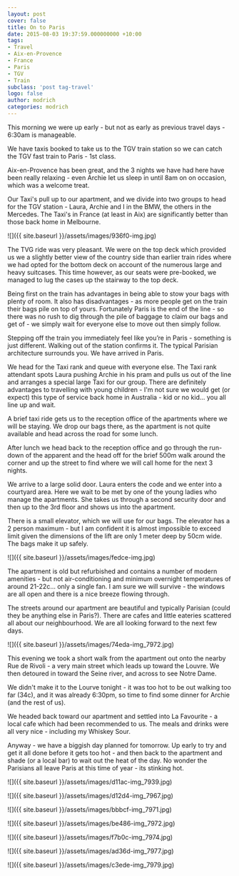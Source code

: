 ```yaml
---
layout: post
cover: false
title: On to Paris
date: 2015-08-03 19:37:59.000000000 +10:00
tags: 
- Travel
- Aix-en-Provence
- France
- Paris
- TGV
- Train
subclass: 'post tag-travel'
logo: false
author: modrich
categories: modrich
---
```

This morning we were up early - but not as early as previous travel days - 6:30am is manageable.

We have taxis booked to take us to the TGV train station so we can catch the TGV fast train to Paris - 1st class.

Aix-en-Provence has been great, and the 3 nights we have had here have been really relaxing - even Archie let us sleep in until 8am on on occasion, which was a welcome treat.

Our Taxi's pull up to our apartment, and we divide into two groups to head for the TGV station - Laura, Archie and I in the BMW, the others in the Mercedes. The Taxi's in France (at least in Aix) are significantly better than those back home in Melbourne.

![]({{ site.baseurl }}/assets/images/936f0-img.jpg)

The TVG ride was very pleasant. We were on the top deck which provided us we a slightly better view of the country side than earlier train rides where we had opted for the bottom deck on account of the numerous large and heavy suitcases. This time however, as our seats were pre-booked, we managed to lug the cases up the stairway to the top deck.

Being first on the train has advantages in being able to stow your bags with plenty of room. It also has disadvantages - as more people get on the train their bags pile on top of yours. Fortunately Paris is the end of the line - so there was no rush to dig through the pile of baggage to claim our bags and get of - we simply wait for everyone else to move out then simply follow.

Stepping off the train you immediately feel like you’re in Paris - something is just different. Walking out of the station confirms it. The typical Parisian architecture surrounds you. We have arrived in Paris.

We head for the Taxi rank and queue with everyone else. The Taxi rank attendant spots Laura pushing Archie in his pram and pulls us out of the line and arranges a special large Taxi for our group. There are definitely advantages to travelling with young children - I'm not sure we would get (or expect) this type of service back home in Australia - kid or no kid... you all line up and wait.

A brief taxi ride gets us to the reception office of the apartments where we will be staying. We drop our bags there, as the apartment is not quite available and head across the road for some lunch.

After lunch we head back to the reception office and go through the run-down of the apparent and the head off for the brief 500m walk around the corner and up the street to find where we will call home for the next 3 nights.

We arrive to a large solid door. Laura enters the code and we enter into a courtyard area. Here we wait to be met by one of the young ladies who manage the apartments. She takes us through a second security door and then up to the 3rd floor and shows us into the apartment.

There is a small elevator, which we will use for our bags. The elevator has a 2 person maximum - but I am confident it is almost impossible to exceed limit given the dimensions of the lift are only 1 meter deep by 50cm wide. The bags make it up safely.

![]({{ site.baseurl }}/assets/images/fedce-img.jpg)

The apartment is old but refurbished and contains a number of modern amenities - but not air-conditioning and minimum overnight temperatures of around 21-22c... only a single fan. I am sure we will survive - the windows are all open and there is a nice breeze flowing through.

The streets around our apartment are beautiful and typically Parisian (could they be anything else in Paris?). There are cafes and little eateries scattered all about our neighbourhood. We are all looking forward to the next few days.

![]({{ site.baseurl }}/assets/images/74eda-img_7972.jpg)

This evening we took a short walk from the apartment out onto the nearby Rue de Rivoli - a very main street which leads up toward the Louvre. We then detoured in toward the Seine river, and across to see Notre Dame.

We didn't make it to the Lourve tonight - it was too hot to be out walking too far (34c), and it was already 6:30pm, so time to find some dinner for Archie (and the rest of us).

We headed back toward our apartment and settled into La Favourite - a local cafe which had been recommended to us. The meals and drinks were all very nice - including my Whiskey Sour.

Anyway - we have a biggish day planned for tomorrow. Up early to try and get it all done before it gets too hot - and then back to the apartment and shade (or a local bar) to wait out the heat of the day. No wonder the Parisians all leave Paris at this time of year - its stinking hot.

![]({{ site.baseurl }}/assets/images/d11ac-img_7939.jpg)

![]({{ site.baseurl }}/assets/images/d12d4-img_7967.jpg)

![]({{ site.baseurl }}/assets/images/bbbcf-img_7971.jpg)

![]({{ site.baseurl }}/assets/images/be486-img_7972.jpg)

![]({{ site.baseurl }}/assets/images/f7b0c-img_7974.jpg)

![]({{ site.baseurl }}/assets/images/ad36d-img_7977.jpg)

![]({{ site.baseurl }}/assets/images/c3ede-img_7979.jpg)

